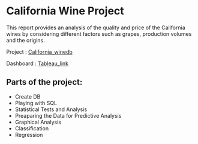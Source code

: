 # California Wine Project 

This report provides an analysis of the quality and price of the California wines by considering different factors such as grapes, production volumes and the origins. 

Project : <A href='http://nbviewer.jupyter.org/github/sametmarasli/california_winedb/blob/master/california_winedb.ipynb'>California_winedb</A><BR>

Dashboard : <A href='https://public.tableau.com/shared/TJ8G6NW24?:display_count=yes'>Tableau_link</A><BR>

## Parts of the project:
- Create DB
- Playing with SQL
- Statistical Tests and Analysis
- Preaparing the Data for Predictive Analysis
- Graphical Analysis
- Classification
- Regression
